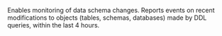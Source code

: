 Enables monitoring of data schema changes. Reports events on recent modifications to objects (tables, schemas, databases) made by DDL queries, within the last 4 hours.

